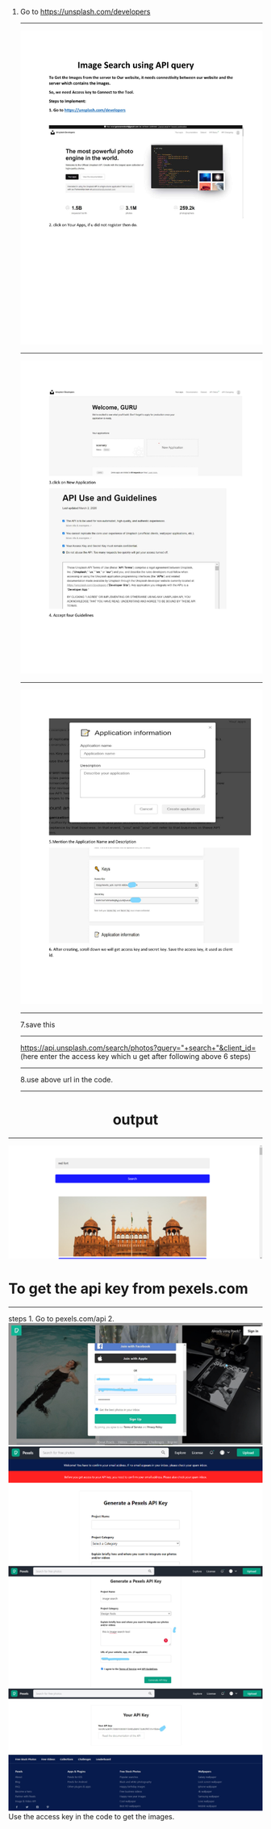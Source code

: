 

1. Go to https://unsplash.com/developers <hr>
<img src="/imagesearch api-images/0001.jpg"/><hr>
<img src="/imagesearch api-images/0002.jpg"/><hr>
<img src="/imagesearch api-images/0008.jpg"/><hr>
7.save this <hr>
https://api.unsplash.com/search/photos?query="+search+"&client_id= (here enter the access 
key which u get after following above 6 steps)<hr>
8.use above url in the code.<hr>

<h1><center>output</center></h1><hr>

<img src="/imagesearch api-images/outputimagesearchapi.png"/>

<h1>To get the api key from pexels.com</h1><hr>
 steps
 1. Go to pexels.com/api
 2. <br>
<img src="/imagesearch api-images/pexelsapi/pexel1.jpg"/>
<img src="/imagesearch api-images/pexelsapi/pexel2.png"/>
<img src="/imagesearch api-images/pexelsapi/pexel3.jpg"/>
<img src="/imagesearch api-images/pexelsapi/pexel4.jpg"/>
<br>
Use the access key in the code to get the images.
